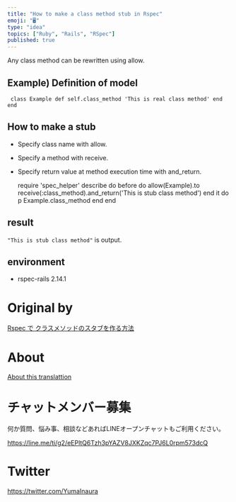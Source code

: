 ```yaml
---
title: "How to make a class method stub in Rspec"
emoji: "🖥"
type: "idea"
topics: ["Ruby", "Rails", "RSpec"]
published: true
---
```


Any class method can be rewritten using allow.

## Example) Definition of model 

     class Example def self.class_method 'This is real class method' end end 

## How to make a stub 

- Specify class name with allow. 
- Specify a method with receive. 
- Specify return value at method execution time with and\_return. 

     require 'spec_helper' describe do before do allow(Example).to receive(:class_method).and_return('This is stub class method') end it do p Example.class_method end end 

## result 

`"This is stub class method"` is output.

## environment 

- rspec-rails 2.14.1 


# Original by
[Rspec で クラスメソッドのスタブを作る方法](https://qiita.com/Yinaura/items/dfc09fd6d4b953181e2d)

# About

[About this translattion](https://qiita.com/YumaInaura/items/7f6fd1e9310a6816469a)








<!-- Update From Qiita API -->

# チャットメンバー募集


何か質問、悩み事、相談などあればLINEオープンチャットもご利用ください。

https://line.me/ti/g2/eEPltQ6Tzh3pYAZV8JXKZqc7PJ6L0rpm573dcQ





# Twitter


https://twitter.com/YumaInaura


<!-- Update From Qiita API -->


